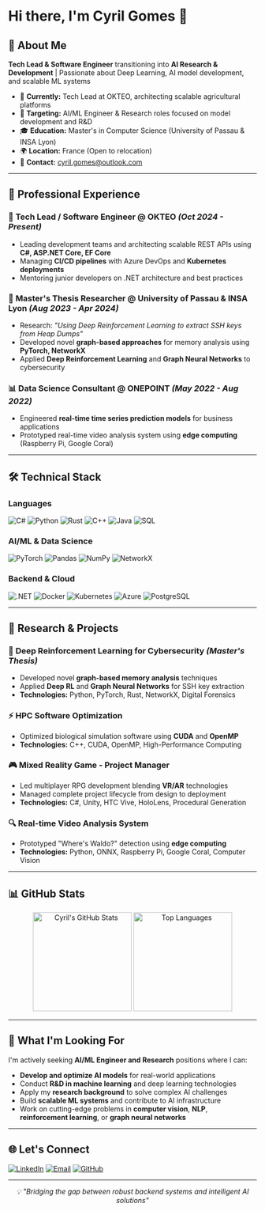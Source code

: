 # Hi there, I'm Cyril Gomes 👋

## 🚀 About Me

**Tech Lead & Software Engineer** transitioning into **AI Research & Development** | Passionate about Deep Learning, AI model development, and scalable ML systems

- 🔬 **Currently:** Tech Lead at OKTEO, architecting scalable agricultural platforms
- 🎯 **Targeting:** AI/ML Engineer & Research roles focused on model development and R&D
- 🎓 **Education:** Master's in Computer Science (University of Passau & INSA Lyon)
- 🌍 **Location:** France (Open to relocation)
- 📧 **Contact:** cyril.gomes@outlook.com

---

## 💼 Professional Experience

### 🏢 **Tech Lead / Software Engineer** @ OKTEO *(Oct 2024 - Present)*
- Leading development teams and architecting scalable REST APIs using **C#, ASP.NET Core, EF Core**
- Managing **CI/CD pipelines** with Azure DevOps and **Kubernetes deployments**
- Mentoring junior developers on .NET architecture and best practices

### 🔬 **Master's Thesis Researcher** @ University of Passau & INSA Lyon *(Aug 2023 - Apr 2024)*
- Research: *"Using Deep Reinforcement Learning to extract SSH keys from Heap Dumps"*
- Developed novel **graph-based approaches** for memory analysis using **PyTorch, NetworkX**
- Applied **Deep Reinforcement Learning** and **Graph Neural Networks** to cybersecurity

### 📊 **Data Science Consultant** @ ONEPOINT *(May 2022 - Aug 2022)*
- Engineered **real-time time series prediction models** for business applications
- Prototyped real-time video analysis system using **edge computing** (Raspberry Pi, Google Coral)

---

## 🛠️ Technical Stack

### **Languages**
![C#](https://img.shields.io/badge/C%23-239120?style=for-the-badge&logo=c-sharp&logoColor=white)
![Python](https://img.shields.io/badge/Python-3776AB?style=for-the-badge&logo=python&logoColor=white)
![Rust](https://img.shields.io/badge/Rust-000000?style=for-the-badge&logo=rust&logoColor=white)
![C++](https://img.shields.io/badge/C++-00599C?style=for-the-badge&logo=cplusplus&logoColor=white)
![Java](https://img.shields.io/badge/Java-ED8B00?style=for-the-badge&logo=java&logoColor=white)
![SQL](https://img.shields.io/badge/SQL-4479A1?style=for-the-badge&logo=postgresql&logoColor=white)

### **AI/ML & Data Science**
![PyTorch](https://img.shields.io/badge/PyTorch-EE4C2C?style=for-the-badge&logo=pytorch&logoColor=white)
![Pandas](https://img.shields.io/badge/Pandas-150458?style=for-the-badge&logo=pandas&logoColor=white)
![NumPy](https://img.shields.io/badge/NumPy-013243?style=for-the-badge&logo=numpy&logoColor=white)
![NetworkX](https://img.shields.io/badge/NetworkX-FF6B35?style=for-the-badge&logo=python&logoColor=white)

### **Backend & Cloud**
![.NET](https://img.shields.io/badge/.NET-512BD4?style=for-the-badge&logo=dotnet&logoColor=white)
![Docker](https://img.shields.io/badge/Docker-2496ED?style=for-the-badge&logo=docker&logoColor=white)
![Kubernetes](https://img.shields.io/badge/Kubernetes-326CE5?style=for-the-badge&logo=kubernetes&logoColor=white)
![Azure](https://img.shields.io/badge/Azure-0078D4?style=for-the-badge&logo=microsoft-azure&logoColor=white)
![PostgreSQL](https://img.shields.io/badge/PostgreSQL-336791?style=for-the-badge&logo=postgresql&logoColor=white)

---

## 🔬 Research & Projects

### 🧠 **Deep Reinforcement Learning for Cybersecurity** *(Master's Thesis)*
- Developed novel **graph-based memory analysis** techniques
- Applied **Deep RL** and **Graph Neural Networks** for SSH key extraction
- **Technologies:** Python, PyTorch, Rust, NetworkX, Digital Forensics

### ⚡ **HPC Software Optimization**
- Optimized biological simulation software using **CUDA** and **OpenMP**
- **Technologies:** C++, CUDA, OpenMP, High-Performance Computing

### 🎮 **Mixed Reality Game - Project Manager**
- Led multiplayer RPG development blending **VR/AR** technologies
- Managed complete project lifecycle from design to deployment
- **Technologies:** C#, Unity, HTC Vive, HoloLens, Procedural Generation

### 🔍 **Real-time Video Analysis System**
- Prototyped "Where's Waldo?" detection using **edge computing**
- **Technologies:** Python, ONNX, Raspberry Pi, Google Coral, Computer Vision

---

## 📊 GitHub Stats

<div align="center">
  <img height=200 src="https://github-readme-stats.vercel.app/api?username=CyrilGomes&show_icons=true&theme=radical&hide_border=true" alt="Cyril's GitHub Stats" />
  <img height=200 src="https://github-readme-stats.vercel.app/api/top-langs/?username=CyrilGomes&layout=compact&theme=radical&hide_border=true" alt="Top Languages" />
</div>

---

## 🎯 What I'm Looking For

I'm actively seeking **AI/ML Engineer and Research** positions where I can:
- **Develop and optimize AI models** for real-world applications
- Conduct **R&D in machine learning** and deep learning technologies
- Apply my **research background** to solve complex AI challenges
- Build **scalable ML systems** and contribute to AI infrastructure
- Work on cutting-edge problems in **computer vision**, **NLP**, **reinforcement learning**, or **graph neural networks**

---

## 🌐 Let's Connect

[![LinkedIn](https://img.shields.io/badge/LinkedIn-0077B5?style=for-the-badge&logo=linkedin&logoColor=white)](https://www.linkedin.com/in/cyril-gomes/)
[![Email](https://img.shields.io/badge/Email-0078D4?style=for-the-badge&logo=microsoft-outlook&logoColor=white)](mailto:cyril.gomes@outlook.com)
[![GitHub](https://img.shields.io/badge/GitHub-100000?style=for-the-badge&logo=github&logoColor=white)](https://github.com/CyrilGomes)

---

<div align="center">
  <i>💡 "Bridging the gap between robust backend systems and intelligent AI solutions"</i>
</div>
